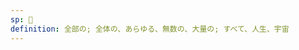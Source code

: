 ```yaml
---
sp: 󱤄
definition: 全部の; 全体の、あらゆる、無数の、大量の; すべて、人生、宇宙
---
```

<!-- - ale is everything. it's the whole of something -->